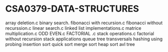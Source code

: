 # CSA0379-DATA-STRUCTURES
array deletion.c
binary search.
fibonacci with recursion.c
fibonacci without recurssion.c
linear search.c
linked list implementations.c
matrice multiplication.c
ODD EVEN.c
FACTORIAL .c
stack operations.c
factorial without recursion
stack applications
queue
tree transversals
hashing using probing
insertion sort
quick sort
merge sort
heap sort
avl tree
